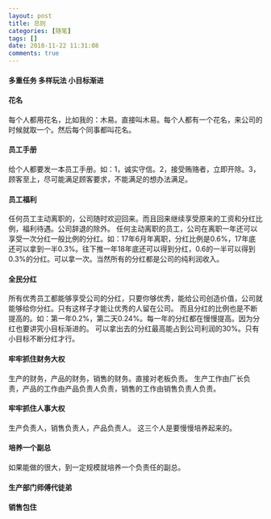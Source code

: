 ```yaml
---
layout: post
title: 总则
categories: [随笔]
tags: []
date: 2018-11-22 11:31:08
comments: true
---
```


#### 多重任务 多样玩法 小目标渐进

#### 花名
每个人都用花名，比如我的：木易。直接叫木易。每个人都有一个花名，来公司的时候就取一个。然后每个同事都叫花名。

#### 员工手册
给个人都要发一本员工手册。如：1，诚实守信。2，接受贿赂者，立即开除。3，顾客至上，尽可能满足顾客要求，不能满足的想办法满足。

#### 员工福利
任何员工主动离职的，公司随时欢迎回来。而且回来继续享受原来的工资和分红比例，福利待遇。公司辞退的除外。
任何主动离职的员工，公司在离职一年还可以享受一次分红一般比例的分红。如：17年6月年离职，分红比例是0.6%，17年底还可以拿到一半0.3%。往下推一年18年底还可以得到分红，0.6的一半可以得到0.3%的分红。可以拿一次。当然所有的分红都是公司的纯利润收入。

#### 全民分红
所有优秀员工都能够享受公司的分红，只要你够优秀，能给公司创造价值，公司就能够给你分红。只有这样子才能让优秀的人留在公司。
而且分红的比例也是不断提高的。如：第一年0.2%，第二天0.24%。每一年的分红都在慢慢提高。因为分红也要讲究小目标渐进的。
可以拿出去的分红最高能占到公司利润的30%。只有小目标不断分红才行。

#### 牢牢抓住财务大权
生产的财务，产品的财务，销售的财务。直接对老板负责。
生产工作由厂长负责，产品的工作由产品负责人负责，销售的工作由销售负责人负责。

#### 牢牢抓住人事大权
生产负责人，销售负责人，产品负责人。
这三个人是要慢慢培养起来的。

#### 培养一个副总
如果能做的很大，到一定规模就培养一个负责任的副总。





#### 生产部门师傅代徒弟


#### 销售包住





